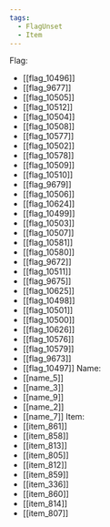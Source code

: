 ```yaml
---
tags:
  - FlagUnset
  - Item
---
```

Flag:
- [[flag_10496]]
- [[flag_9677]]
- [[flag_10505]]
- [[flag_10512]]
- [[flag_10504]]
- [[flag_10508]]
- [[flag_10577]]
- [[flag_10502]]
- [[flag_10578]]
- [[flag_10509]]
- [[flag_10510]]
- [[flag_9679]]
- [[flag_10506]]
- [[flag_10624]]
- [[flag_10499]]
- [[flag_10503]]
- [[flag_10507]]
- [[flag_10581]]
- [[flag_10580]]
- [[flag_9672]]
- [[flag_10511]]
- [[flag_9675]]
- [[flag_10625]]
- [[flag_10498]]
- [[flag_10501]]
- [[flag_10500]]
- [[flag_10626]]
- [[flag_10576]]
- [[flag_10579]]
- [[flag_9673]]
- [[flag_10497]]
Name:
- [[name_5]]
- [[name_3]]
- [[name_9]]
- [[name_2]]
- [[name_7]]
Item:
- [[item_861]]
- [[item_858]]
- [[item_813]]
- [[item_805]]
- [[item_812]]
- [[item_859]]
- [[item_336]]
- [[item_860]]
- [[item_814]]
- [[item_807]]
